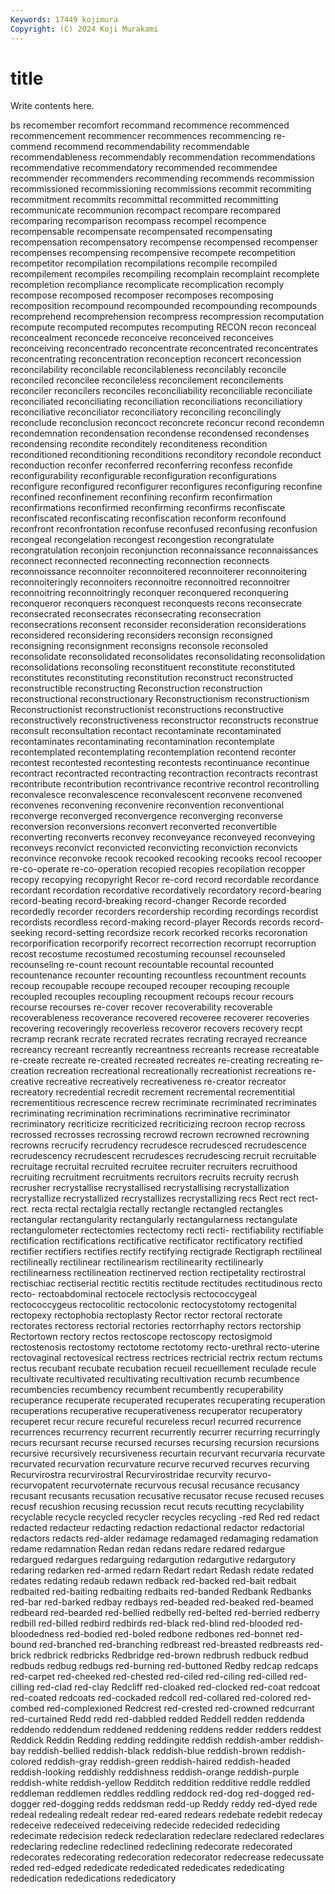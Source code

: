 ```yaml
---
Keywords: 17449 kojimura
Copyright: (C) 2024 Koji Murakami
---
```


# title

Write contents here.



bs recomember recomfort recommand recommence recommenced recommencement
recommencer recommences recommencing re-commend recommend recommendability recommendable recommendableness recommendably recommendation
recommendations recommendative recommendatory recommended recommendee recommender recommenders recommending recommends recommission
recommissioned recommissioning recommissions recommit recommiting recommitment recommits recommittal recommitted recommitting
recommunicate recommunion recompact recompare recompared recomparing recomparison recompass recompel recompence
recompensable recompensate recompensated recompensating recompensation recompensatory recompense recompensed recompenser recompenses
recompensing recompensive recompete recompetition recompetitor recompilation recompilations recompile recompiled recompilement
recompiles recompiling recomplain recomplaint recomplete recompletion recompliance recomplicate recomplication recomply
recompose recomposed recomposer recomposes recomposing recomposition recompound recompounded recompounding recompounds
recomprehend recomprehension recompress recompression recomputation recompute recomputed recomputes recomputing RECON
recon reconceal reconcealment reconcede reconceive reconceived reconceives reconceiving reconcentrado reconcentrate
reconcentrated reconcentrates reconcentrating reconcentration reconception reconcert reconcession reconcilability reconcilable reconcilableness
reconcilably reconcile reconciled reconcilee reconcileless reconcilement reconcilements reconciler reconcilers reconciles
reconciliability reconciliable reconciliate reconciliated reconciliating reconciliation reconciliations reconciliatiory reconciliative reconciliator
reconciliatory reconciling reconcilingly reconclude reconclusion reconcoct reconcrete reconcur recond recondemn
recondemnation recondensation recondense recondensed recondenses recondensing recondite reconditely reconditeness recondition
reconditioned reconditioning reconditions reconditory recondole reconduct reconduction reconfer reconferred reconferring
reconfess reconfide reconfigurability reconfigurable reconfiguration reconfigurations reconfigure reconfigured reconfigurer reconfigures
reconfiguring reconfine reconfined reconfinement reconfining reconfirm reconfirmation reconfirmations reconfirmed reconfirming
reconfirms reconfiscate reconfiscated reconfiscating reconfiscation reconform reconfound reconfront reconfrontation reconfuse
reconfused reconfusing reconfusion recongeal recongelation recongest recongestion recongratulate recongratulation reconjoin
reconjunction reconnaissance reconnaissances reconnect reconnected reconnecting reconnection reconnects reconnoissance reconnoiter
reconnoitered reconnoiterer reconnoitering reconnoiteringly reconnoiters reconnoitre reconnoitred reconnoitrer reconnoitring reconnoitringly
reconquer reconquered reconquering reconqueror reconquers reconquest reconquests recons reconsecrate reconsecrated
reconsecrates reconsecrating reconsecration reconsecrations reconsent reconsider reconsideration reconsiderations reconsidered reconsidering
reconsiders reconsign reconsigned reconsigning reconsignment reconsigns reconsole reconsoled reconsolidate reconsolidated
reconsolidates reconsolidating reconsolidation reconsolidations reconsoling reconstituent reconstitute reconstituted reconstitutes reconstituting
reconstitution reconstruct reconstructed reconstructible reconstructing Reconstruction reconstruction reconstructional reconstructionary Reconstructionism
reconstructionism Reconstructionist reconstructionist reconstructions reconstructive reconstructively reconstructiveness reconstructor reconstructs reconstrue
reconsult reconsultation recontact recontaminate recontaminated recontaminates recontaminating recontamination recontemplate recontemplated
recontemplating recontemplation recontend reconter recontest recontested recontesting recontests recontinuance recontinue
recontract recontracted recontracting recontraction recontracts recontrast recontribute recontribution recontrivance recontrive
recontrol recontrolling reconvalesce reconvalescence reconvalescent reconvene reconvened reconvenes reconvening reconvenire
reconvention reconventional reconverge reconverged reconvergence reconverging reconverse reconversion reconversions reconvert
reconverted reconvertible reconverting reconverts reconvey reconveyance reconveyed reconveying reconveys reconvict
reconvicted reconvicting reconviction reconvicts reconvince reconvoke recook recooked recooking recooks
recool recooper re-co-operate re-co-operation recopied recopies recopilation recopper recopy recopying
recopyright Recor re-cord record recordable recordance recordant recordation recordative recordatively
recordatory record-bearing record-beating record-breaking record-changer Recorde recorded recordedly recorder recorders
recordership recording recordings recordist recordists recordless record-making record-player Records records
record-seeking record-setting recordsize recork recorked recorks recoronation recorporification recorporify recorrect
recorrection recorrupt recorruption recost recostume recostumed recostuming recounsel recounseled recounseling
re-count recount recountable recountal recounted recountenance recounter recounting recountless recountment
recounts recoup recoupable recoupe recouped recouper recouping recouple recoupled recouples
recoupling recoupment recoups recour recours recourse recourses re-cover recover recoverability
recoverable recoverableness recoverance recovered recoveree recoverer recoveries recovering recoveringly recoverless
recoveror recovers recovery recpt recramp recrank recrate recrated recrates recrating
recrayed recreance recreancy recreant recreantly recreantness recreants recrease recreatable re-create
recreate re-created recreated recreates re-creating recreating re-creation recreation recreational recreationally
recreationist recreations re-creative recreative recreatively recreativeness re-creator recreator recreatory recredential
recredit recrement recremental recrementitial recrementitious recrescence recrew recriminate recriminated recriminates
recriminating recrimination recriminations recriminative recriminator recriminatory recriticize recriticized recriticizing recroon
recrop recross recrossed recrosses recrossing recrowd recrown recrowned recrowning recrowns
recrucify recrudency recrudesce recrudesced recrudescence recrudescency recrudescent recrudesces recrudescing recruit
recruitable recruitage recruital recruited recruitee recruiter recruiters recruithood recruiting recruitment
recruitments recruitors recruits recruity recrush recrusher recrystallise recrystallised recrystallising recrystallization
recrystallize recrystallized recrystallizes recrystallizing recs Rect rect rect- rect. recta
rectal rectalgia rectally rectangle rectangled rectangles rectangular rectangularity rectangularly rectangularness
rectangulate rectangulometer rectectomies rectectomy recti recti- rectifiability rectifiable rectification rectifications
rectificative rectificator rectificatory rectified rectifier rectifiers rectifies rectify rectifying rectigrade
Rectigraph rectilineal rectilineally rectilinear rectilinearism rectilinearity rectilinearly rectilinearness rectilineation rectinerved
rection rectipetality rectirostral rectischiac rectiserial rectitic rectitis rectitude rectitudes rectitudinous
recto recto- rectoabdominal rectocele rectoclysis rectococcygeal rectococcygeus rectocolitic rectocolonic rectocystotomy
rectogenital rectopexy rectophobia rectoplasty Rector rector rectoral rectorate rectorates rectoress
rectorial rectories rectorrhaphy rectors rectorship Rectortown rectory rectos rectoscope rectoscopy
rectosigmoid rectostenosis rectostomy rectotome rectotomy recto-urethral recto-uterine rectovaginal rectovesical rectress
rectrices rectricial rectrix rectum rectums rectus recubant recubate recubation recueil
recueillement reculade recule recultivate recultivated recultivating recultivation recumb recumbence recumbencies
recumbency recumbent recumbently recuperability recuperance recuperate recuperated recuperates recuperating recuperation
recuperations recuperative recuperativeness recuperator recuperatory recuperet recur recure recureful recureless
recurl recurred recurrence recurrences recurrency recurrent recurrently recurrer recurring recurringly
recurs recursant recurse recursed recurses recursing recursion recursions recursive recursively
recursiveness recurtain recurvant recurvaria recurvate recurvated recurvation recurvature recurve recurved
recurves recurving Recurvirostra recurvirostral Recurvirostridae recurvity recurvo- recurvopatent recurvoternate recurvous
recusal recusance recusancy recusant recusants recusation recusative recusator recuse recused
recuses recusf recushion recusing recussion recut recuts recutting recyclability recyclable
recycle recycled recycler recycles recycling -red Red red redact redacted
redacteur redacting redaction redactional redactor redactorial redactors redacts red-alder redamage
redamaged redamaging redamation redame redamnation Redan redan redans redare redared
redargue redargued redargues redarguing redargution redargutive redargutory redaring redarken red-armed
redarn Redart redart Redash redate redated redates redating redaub redawn
redback red-backed red-bait redbait redbaited red-baiting redbaiting redbaits red-banded Redbank
Redbanks red-bar red-barked redbay redbays red-beaded red-beaked red-beamed redbeard red-bearded
red-bellied redbelly red-belted red-berried redberry redbill red-billed redbird redbirds red-black
red-blind red-blooded red-bloodedness red-bodied red-boled redbone redbones red-bonnet red-bound red-branched
red-branching redbreast red-breasted redbreasts red-brick redbrick redbricks Redbridge red-brown redbrush
redbuck redbud redbuds redbug redbugs red-burning red-buttoned Redby redcap redcaps
red-carpet red-cheeked red-chested red-ciled red-ciling red-cilled red-cilling red-clad red-clay Redcliff
red-cloaked red-clocked red-coat redcoat red-coated redcoats red-cockaded redcoll red-collared red-colored
red-combed red-complexioned Redcrest red-crested red-crowned redcurrant red-curtained Redd redd red-dabbled
redded Reddell redden reddenda reddendo reddendum reddened reddening reddens redder
redders reddest Reddick Reddin Redding redding reddingite reddish reddish-amber reddish-bay
reddish-bellied reddish-black reddish-blue reddish-brown reddish-colored reddish-gray reddish-green reddish-haired reddish-headed reddish-looking
reddishly reddishness reddish-orange reddish-purple reddish-white reddish-yellow Redditch reddition redditive reddle
reddled reddleman reddlemen reddles reddling reddock red-dog red-dogged red-dogger red-dogging
redds reddsman redd-up Reddy reddy red-dyed rede redeal redealing redealt
redear red-eared redears redebate redebit redecay redeceive redeceived redeceiving redecide
redecided redeciding redecimate redecision redeck redeclaration redeclare redeclared redeclares redeclaring
redecline redeclined redeclining redecorate redecorated redecorates redecorating redecoration redecorator redecrease
redecussate reded red-edged rededicate rededicated rededicates rededicating rededication rededications rededicatory
